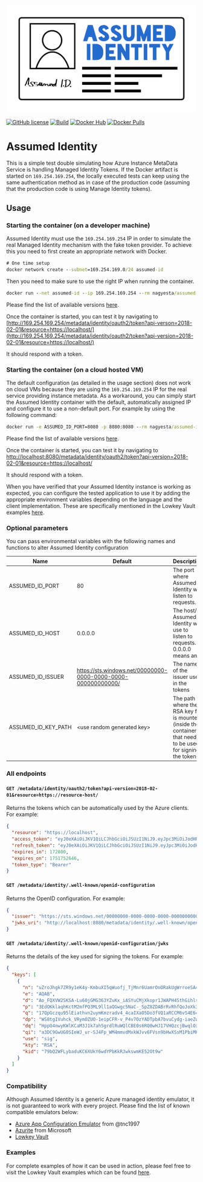 ![AssumedIdentity](.github/assets/AssumedIdentity-Logo-512.png)

[![GitHub license](https://img.shields.io/github/license/nagyesta/assumed-identity?color=informational)](https://raw.githubusercontent.com/nagyesta/assumed-identity/main/LICENSE)
[![Build](https://img.shields.io/github/actions/workflow/status/nagyesta/assumed-identity/gradle-ci.yml?logo=github&branch=main)](https://github.com/nagyesta/assumed-identity/actions/workflows/gradle-ci.yml)
[![Docker Hub](https://img.shields.io/docker/v/nagyesta/assumed-identity?label=docker%20hub&logo=docker&sort=semver)](https://hub.docker.com/r/nagyesta/assumed-identity)
[![Docker Pulls](https://img.shields.io/docker/pulls/nagyesta/assumed-identity?logo=docker)](https://hub.docker.com/r/nagyesta/assumed-identity)

# Assumed Identity

This is a simple test double simulating how Azure Instance MetaData Service is handling Managed Identity Tokens.
If the Docker artifact is started on `169.254.169.254`, the locally executed tests can keep using the same
authentication method as in case of the production code (assuming that the production code is using Manage Identity
tokens).

## Usage

### Starting the container (on a developer machine)

Assumed Identity must use the `169.254.169.254` IP in order to simulate the real Managed Identity mechanism with the fake
token provider. To achieve this you need to first create an appropriate network with Docker.

```cmd
# One time setup
docker network create --subnet=169.254.169.0/24 assumed-id
```

Then you need to make sure to use the right IP when running the container.

```cmd
docker run --net assumed-id --ip 169.254.169.254 --rm nagyesta/assumed-identity:<version>
```

Please find the list of available versions [here](https://hub.docker.com/r/nagyesta/assumed-identity/tags).

Once the container is started, you can test it by navigating to
[http://169.254.169.254/metadata/identity/oauth2/token?api-verson=2018-02-01&resource=https://localhost/](http://169.254.169.254/metadata/identity/oauth2/token?api-version=2018-02-01&resource=https://localhost/)

It should respond with a token.

### Starting the container (on a cloud hosted VM)

The default configuration (as detailed in the usage section) does not work on cloud VMs because they are using the
`169.254.169.254` IP for the real service providing instance metadata. As a workaround, you can simply start the
Assumed Identity container with the default, automatically assigned IP and configure it to use a non-default port.
For example by using the following command:

```cmd
docker run -e ASSUMED_ID_PORT=8080 -p 8080:8080 --rm nagyesta/assumed-identity:<version>
```

Please find the list of available versions [here](https://hub.docker.com/r/nagyesta/assumed-identity/tags).

Once the container is started, you can test it by navigating to
[http://localhost:8080/metadata/identity/oauth2/token?api-version=2018-02-01&resource=https://localhost/](http://localhost:8080/metadata/identity/oauth2/token?api-version=2018-02-01&resource=https://localhost/)

It should respond with a token.

When you have verified that your Assumed Identity instance is working as expected, you can configure the tested
application to use it by adding the appropriate environment variables depending on the language and the client
implementation. These are specifically mentioned in the Lowkey Vault examples
[here](https://github.com/nagyesta/lowkey-vault#example-projects).

### Optional parameters

You can pass environmental variables with the following names and functions to alter Assumed Identity configuration

| Name                | Default                                                       | Description                                                                                                    |
|---------------------|---------------------------------------------------------------|----------------------------------------------------------------------------------------------------------------|
| ASSUMED_ID_PORT     | 80                                                            | The port where Assumed Identity will listen to requests.                                                       |
| ASSUMED_ID_HOST     | 0.0.0.0                                                       | The host/IP Assumed Identity will use to listen to requests. 0.0.0.0 means any.                                |
| ASSUMED_ID_ISSUER   | https://sts.windows.net/00000000-0000-0000-0000-000000000000/ | The name of the issuer used in the tokens                                                                      |
| ASSUMED_ID_KEY_PATH | \<use random generated key>                                   | The path where the RSA key file is mounted (inside the container) that needs to be used for signing the tokens | 

### All endpoints

#### `GET /metadata/identity/oauth2/token?api-version=2018-02-01&resource=https://resource-host/`

Returns the tokens which can be automatically used by the Azure clients. For example:

```json
{
  "resource": "https://localhost",
  "access_token": "eyJ0eXAiOiJKV1QiLCJhbGciOiJSUzI1NiJ9.eyJpc3MiOiJodHRwczovL3N0cy53aW5kb3dzLm5ldC8wMDAwMDAwMC0wMDAwLTAwMDAtMDAwMC0wMDAwMDAwMDAwMDAvIiwiYXVkIjoiaHR0cHM6Ly9sb2NhbGhvc3QiLCJleHAiOjE3NTE3NTI2NDYsIm5iZiI6MTc1MTU3OTg0NiwiaWF0IjoxNzUxNTc5ODQ2fQ.bP5U7cdrydPihjmkWO8-ekdfxkegt77wXD6DGZevMOGcH5LafMMdilZTKbCmenRrQqCeeJf5Z2WgNyb4dFbQVEYb2MU16yU0nDCsC-QyFQhszeuz8M7osbeC2wYyKTDc3dDzlJiU5cvrHeaMfFSpPpDap0IwkJv4DlP59Pg2uG3mQEtyDPyG1WwJLqNolCTYdkWjWpi5xlQb90hlyBLzOAIq77VP9Z3-AWYURcYhJQVM2cu0j-a0CB53VReKjMGxVpP3st9d8R8cTbvcJLQAcT5L7yMtJoONLgPAasOlcnGi5d6ExWBK2hxa6dVP2fvTmvuvn7nYRCV1l07yrZNgEg",
  "refresh_token": "eyJ0eXAiOiJKV1QiLCJhbGciOiJSUzI1NiJ9.eyJpc3MiOiJodHRwczovL3N0cy53aW5kb3dzLm5ldC8wMDAwMDAwMC0wMDAwLTAwMDAtMDAwMC0wMDAwMDAwMDAwMDAvIiwiYXVkIjoiaHR0cHM6Ly9sb2NhbGhvc3QiLCJleHAiOjE3NTE3NTI2NDYsIm5iZiI6MTc1MTU3OTg0NiwiaWF0IjoxNzUxNTc5ODQ2fQ.bP5U7cdrydPihjmkWO8-ekdfxkegt77wXD6DGZevMOGcH5LafMMdilZTKbCmenRrQqCeeJf5Z2WgNyb4dFbQVEYb2MU16yU0nDCsC-QyFQhszeuz8M7osbeC2wYyKTDc3dDzlJiU5cvrHeaMfFSpPpDap0IwkJv4DlP59Pg2uG3mQEtyDPyG1WwJLqNolCTYdkWjWpi5xlQb90hlyBLzOAIq77VP9Z3-AWYURcYhJQVM2cu0j-a0CB53VReKjMGxVpP3st9d8R8cTbvcJLQAcT5L7yMtJoONLgPAasOlcnGi5d6ExWBK2hxa6dVP2fvTmvuvn7nYRCV1l07yrZNgEg",
  "expires_in": 172800,
  "expires_on": 1751752646,
  "token_type": "Bearer"
}
```
 
#### `GET /metadata/identity/.well-known/openid-configuration`

Returns the OpenID configuration. For example:

```json
{
  "issuer": "https://sts.windows.net/00000000-0000-0000-0000-000000000000/",
  "jwks_uri": "http://localhost:8080/metadata/identity/.well-known/openid-configuration/jwks"
}
```

#### `GET /metadata/identity/.well-known/openid-configuration/jwks`

Returns the details of the key used for signing the tokens. For example:

```json
{
  "keys": [
    {
      "n": "uZroJhgk7ZR9y1eK4y-KmbuXI5qWuofj_TjMnr6UamrOnORakUgWrroeSA4524L2-tG572JTRIFzblcgaZcBBpICXFYvlHPG1IwuH04GydmmkprXKAqJXoyo-UKQEmP8D0C-f7blmTQlufeZ5GB6pGGR6c3z7NNUUli77irglFS7u-EsTEsF4E9Hb9jVpnrjeZRsb4N7OFNLP31yf7zLd0rp6Qy0w3g_wWMYjJCj32FHpdFJBKAv2C8QzO6P-kEvYKmgaOeuGVNkVvra36q0rNnfdKFjMdsB-h6hFYzS8uDBeKPgzXmeiIDPskVUARIzHi262ghgvhWOV7lwgwt5jQ",
      "e": "AQAB",
      "d": "Ao_FQXVW2SKSA-Lu60jGMG363YZuKx_iASYuCMjXkopr1JWAPH4SthGihlsP6Fwr3XVUjB2-yXTB65VvQJXRcU5FkxGrcXCRn3BZ2JvCkzmaR260pnxSvgfR8zK8e0x-95TsrCWRkKY8GQ92Q8UjHC6ujVwG0E9wW_yWh2h3FgT5V-n-RvSX6v0WV14TaOhDCG-DzvFoEoT0-qr5dgP0pdoTB4ByaeiZ_gVieB9c5C5-h2pj0CQgY1u2OhpOul3_Q8ojxS8cTvVissnOASd_6sy-GwhE3mAP-OsudbLYX3ChSCfvEeLtURygoL_SQIdlaSPZmV_KqMwZsQW2Myj3UQ",
      "p": "3EdOKklaqhKctM2mfPQ3ML9ll1aQGwgc5NaC-_SpZ8ZDABrRvRhfQoJoXk3GKBHlqJ0d3tIQamGbm84lfT-l-oYny3pzN1365E0Pf0T2lgdutRmcGuvAenJPfO8_GgmyEF6kkPgJ_LbFfmhsjrAE8JRGFvDSJTJhexScIBMcIkU",
      "q": "17QpGczqu95lEiathvn2uymKmzradv4_4caIXaO5Do3fVQ1aRCCM6vS4E64146lt1a8lIL4cti8VM6r_vuceot7rzy3jIWEBJCWDi3KnXPgo0mWrctQ0L8v5xYKgWL3gy8RR5HmYDDovbuZgV2bx0rtcdrRQ-CjaSZGuunfQEqk",
      "dp": "WS8tgIVuhck_VRymOZUO-1eipCFR-v_P4v7OzYADTpbA7bvuCydg-iaeZwAKKJMGbrweKebW6ptWS0CtgQZSBxpl5kZPe607NU_V5GthguDDe-NAhs3Igkrhz-11mO8v_tyyuFcUhBLj5wgUW7j8ZwNBVWxvSMwbF6ACjiHulBk",
      "dq": "HppO4nwyKWlKCaM3J1k7ah5grdlRuWQlCBE0s6RQ0wHJ17VHQzcjBwqlOxWSS7R0AscQi26tgCN57JSsKBd-PzlFV2V5PfkXQluYKCaiHAyRLhiClI4KwWU9EIqR2UVHKWG3BKVDryhqJl_E92GBmZY_bg_zFOIm5h0nHwl0mdE",
      "qi": "a3DC9GwUG0SIeWJ_ur-SJ4Fp_WM4mmvdMxkWJvv6FVsn9bHwXSsM1PbiMH1zsPUmg_xvCzBX2oUQa6WV8RHkHouBTqGeMqpK-wVDwkQQTIx8zPEOHbgcd5sk2HSQz-JjpPPRr7qVXSTajEGllB0dipY5E3USEUZsYiaLZ4mBxhY",
      "use": "sig",
      "kty": "RSA",
      "kid": "79bQ2WFLybaduKC6XUkY6wdYPbKkRJwkswmKE52Ot9w"
    }
  ]
}
```

### Compatibility

Although Assumed Identity is a generic Azure managed identity emulator, it is not guaranteed to work with every project.
Please find the list of known compatible emulators below:

- [Azure App Configuration Emulator](https://github.com/tnc1997/azure-app-configuration-emulator) from @tnc1997
- [Azurite](https://learn.microsoft.com/en-us/azure/storage/common/storage-use-azurite?tabs=visual-studio%2Cblob-storage) from Microsoft
- [Lowkey Vault](https://github.com/nagyesta/lowkey-vault)

### Examples

For complete examples of how it can be used in action, please feel free to visit the Lowkey Vault examples which can
be found [here](https://github.com/nagyesta/lowkey-vault#example-projects).
